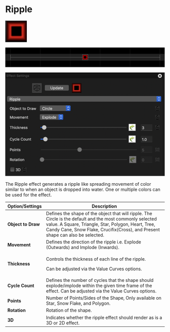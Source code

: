 # Ripple

![Icon](<../../.gitbook/assets/image (843).png>)

![Sequencer Grid](<../../.gitbook/assets/image (597).png>)

![](<../../.gitbook/assets/image (772).png>)

The Ripple effect generates a ripple like spreading movement of color similar to when an object is dropped into water. One or multiple colors can be used for the effect.

| Option/Settings    | Description                                                                                                                                                                                                                                        |
| ------------------ | -------------------------------------------------------------------------------------------------------------------------------------------------------------------------------------------------------------------------------------------------- |
| **Object to Draw** | Defines the shape of the object that will ripple. The Circle is the default and the most commonly selected value. A Square, Triangle, Star, Polygon, Heart, Tree, Candy Cane, Snow Flake, Crucifix(Cross), and Present shape can also be selected. |
| **Movement**       | Defines the direction of the ripple i.e. Explode (Outwards) and Implode (Inwards).                                                                                                                                                                 |
| **Thickness**      | <p>Controls the thickness of each line of the ripple.</p><p>Can be adjusted via the Value Curves options.</p>                                                                                                                                      |
| **Cycle Count**    | Defines the number of cycles that the shape should explode/implode within the given time frame of the effect. Can be adjusted via the Value Curves options.                                                                                        |
| **Points**         | Number of Points/Sides of the Shape, Only available on Star, Snow Flake, and Polygon.                                                                                                                                                              |
| **Rotation**       | Rotation of the shape.                                                                                                                                                                                                                             |
| **3D**             | Indicates whether the ripple effect should render as is a 3D or 2D effect.                                                                                                                                                                         |

